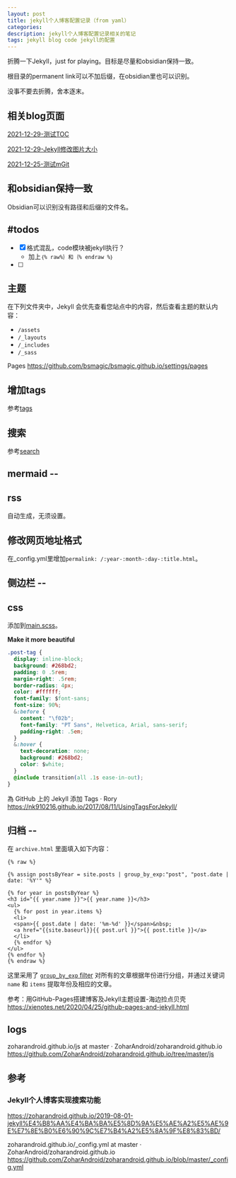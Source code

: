 ```yaml
---
layout: post
title: jekyll个人博客配置记录（from yaml）
categories: 
description: jekyll个人博客配置记录相关的笔记
tags: jekyll blog code jekyll的配置
---
```


折腾一下Jekyll，just for playing。目标是尽量和obsidian保持一致。

根目录的permanent link可以不加后缀，在obsidian里也可以识别。

没事不要去折腾，舍本逐末。

## 相关blog页面
[2021-12-29-测试TOC](2021-12-29-测试TOC.md)

[2021-12-29-Jekyll修改图片大小](2021-12-29-Jekyll修改图片大小.md)

[2021-12-25-测试mGit](2021-12-25-测试mGit.md)

## 和obsidian保持一致
Obsidian可以识别没有路径和后缀的文件名。

## #todos
-  [x] 格式混乱，code模块被jekyll执行？
	- 加上`｛% raw%｝和｛% endraw %｝`
-  [ ] 

## 主题
在下列文件夹中，Jekyll 会优先查看您站点中的内容，然后查看主题的默认内容：

-   `/assets`
-   `/_layouts`
-   `/_includes`
-   `/_sass`

Pages
https://github.com/bsmagic/bsmagic.github.io/settings/pages



## 增加tags
参考[tags](tags)

## 搜索
参考[search](../search)

## mermaid --

## rss
自动生成，无须设置。

## 修改网页地址格式
在_config.yml里增加`permalink: /:year-:month-:day-:title.html`。

## 侧边栏 --

## css 
添加到[main.scss](../assets/main.scss)。

**Make it more beautiful**



```css
.post-tag {
  display: inline-block;
  background: #268bd2;
  padding: 0 .5rem;
  margin-right: .5rem;
  border-radius: 4px;
  color: #ffffff;
  font-family: $font-sans;
  font-size: 90%;
  &:before {
    content: "\f02b";
    font-family: "PT Sans", Helvetica, Arial, sans-serif;
    padding-right: .5em;
  }
  &:hover {
    text-decoration: none;
    background: #268bd2;
    color: $white;
  }
  @include transition(all .1s ease-in-out);
}
```

為 GitHub 上的 Jekyll 添加 Tags · Rory
https://nk910216.github.io/2017/08/11/UsingTagsForJekyll/

## 归档 --

在 `archive.html` 里面填入如下内容：


```jekyll template
{% raw %}

{% assign postsByYear = site.posts | group_by_exp:"post", "post.date | date: '%Y'" %}

{% for year in postsByYear %}
<h3 id="{{ year.name }}">{{ year.name }}</h3>
<ul>
  {% for post in year.items %}
  <li>
  <span>{{ post.date | date: '%m-%d' }}</span>&nbsp;
  <a href="{{site.baseurl}}{{ post.url }}">{{ post.title }}</a>
  </li>
  {% endfor %}
</ul>
{% endfor %}
{% endraw %} 

```



这里采用了 [`group_by_exp` filter](https://jekyllrb.com/docs/liquid/filters/) 对所有的文章根据年份进行分组，并通过关键词 `name` 和 `items` 提取年份及相应的文章。

参考：用GitHub-Pages搭建博客及Jekyll主题设置-海边捡点贝壳
https://xienotes.net/2020/04/25/github-pages-and-jekyll.html

## logs
zoharandroid.github.io/js at master · ZoharAndroid/zoharandroid.github.io
https://github.com/ZoharAndroid/zoharandroid.github.io/tree/master/js

## 参考
### Jekyll个人博客实现搜索功能
https://zoharandroid.github.io/2019-08-01-jekyll%E4%B8%AA%E4%BA%BA%E5%8D%9A%E5%AE%A2%E5%AE%9E%E7%8E%B0%E6%90%9C%E7%B4%A2%E5%8A%9F%E8%83%BD/

zoharandroid.github.io/_config.yml at master · ZoharAndroid/zoharandroid.github.io
https://github.com/ZoharAndroid/zoharandroid.github.io/blob/master/_config.yml
